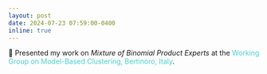 ```yaml
---
layout: post
date: 2024-07-23 07:59:00-0400
inline: true
---
```


:page_with_curl: Presented my work on *Mixture of Binomial Product Experts* at the <span style="color:MediumTurquoise">Working Group on Model-Based Clustering, Bertinoro, Italy</span>.